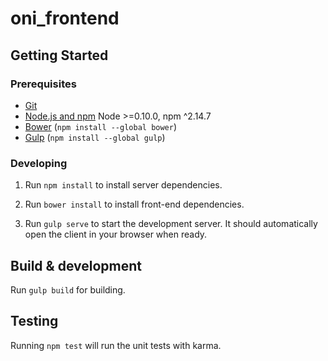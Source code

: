 # oni_frontend

## Getting Started

### Prerequisites

- [Git](https://git-scm.com/)
- [Node.js and npm](nodejs.org) Node >=0.10.0, npm ^2.14.7
- [Bower](bower.io) (`npm install --global bower`)
- [Gulp](http://gulpjs.com/) (`npm install --global gulp`)

### Developing

1. Run `npm install` to install server dependencies.

2. Run `bower install` to install front-end dependencies.

3. Run `gulp serve` to start the development server. It should automatically open the client in your browser when ready.

## Build & development

Run `gulp build` for building.

## Testing

Running `npm test` will run the unit tests with karma.
